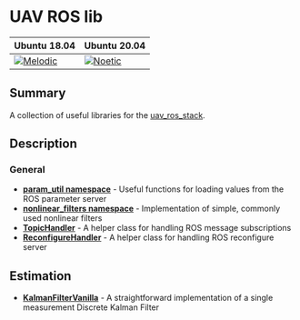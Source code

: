 # UAV ROS lib

| Ubuntu 18.04  | Ubuntu 20.04|
|---------------------------------------------------------------------------------------------------------------------------------|--------------------------------------------------------------------------------------------------------------------------------|
 [![Melodic](https://github.com/lmark1/uav_ros_lib/workflows/Melodic/badge.svg)](https://github.com/lmark1/uav_ros_lib/actions) | [![Noetic](https://github.com/lmark1/uav_ros_lib/workflows/Noetic/badge.svg)](https://github.com/lmark1/uav_ros_lib/actions) |

## Summary

A collection of useful libraries for the [uav_ros_stack](https://github.com/lmark1/uav_ros_stack).

## Description

### General
* **[param_util namespace](include/uav_ros_lib/param_util.hpp)** - Useful functions for loading values from the ROS parameter server
* **[nonlinear_filters namespace](include/uav_ros_lib/nonlinear_filters.hpp)** - Implementation of simple, commonly used nonlinear filters
* **[TopicHandler](include/uav_ros_lib/topic_handler.hpp)** - A helper class for handling ROS message subscriptions
* **[ReconfigureHandler](include/uav_ros_lib/reconfigure_handler.hpp)** - A helper class for handling ROS reconfigure server

## Estimation
* **[KalmanFilterVanilla](include/uav_ros_lib/kalman_filter_vanilla.hpp)** - A straightforward implementation of a single measurement Discrete Kalman Filter